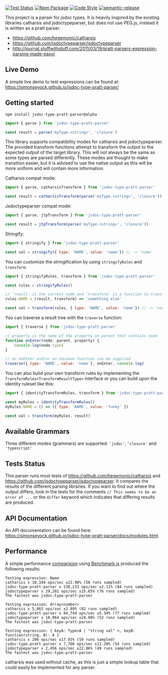 [![Test Status](https://github.com/simonseyock/jsdoc-type-pratt-parser/actions/workflows/test.js.yml/badge.svg?branch=main)](https://github.com/simonseyock/jsdoc-type-pratt-parser/actions?query=branch%3Amain)
[![Npm Package](https://badgen.net/npm/v/jsdoc-type-pratt-parser/alpha)](https://www.npmjs.com/package/jsdoc-type-pratt-parser)
[![Code Style](https://badgen.net/badge/code%20style/ts-standard/blue?icon=typescript)](https://github.com/standard/ts-standard)
[![semantic-release](https://img.shields.io/badge/%20%20%F0%9F%93%A6%F0%9F%9A%80-semantic--release-e10079.svg)](https://github.com/semantic-release/semantic-release)


This project is a parser for jsdoc types. It is heavily inspired by the existing libraries catharsis and
 jsdoctypeparser, but does not use PEG.js, instead it is written as a pratt parser. 
* https://github.com/hegemonic/catharsis
* https://github.com/jsdoctypeparser/jsdoctypeparser
* http://journal.stuffwithstuff.com/2011/03/19/pratt-parsers-expression-parsing-made-easy/

Live Demo
---------

A simple live demo to test expressions can be found at: https://simonseyock.github.io/jsdoc-type-pratt-parser/

Getting started
---------------

```
npm install jsdoc-type-pratt-parser@alpha
```

```js
import { parse } from 'jsdoc-type-pratt-parser'

const result = parse('myType.<string>', 'closure')
```

This library supports compatibility modes for catharsis and jsdoctypeparser. The provided transform functions attempt to
 transform the output to the expected output of the target library. This will not always be the same as some types are
 parsed differently. These modes are thought to make transition easier, but it is advised to use the native output as
 this will be more uniform and will contain more information.
 
Catharsis compat mode:

```js
import { parse, catharsisTransform } from 'jsdoc-type-pratt-parser'

const result = catharsisTransform(parse('myType.<string>', 'closure'))
```

Jsdoctypeparser compat mode:

```js
import { parse, jtpTransform } from 'jsdoc-type-pratt-parser'

const result = jtpTransform(parse('myType.<string>', 'closure'))
```

Stringify:

```js
import { stringify } from 'jsdoc-type-pratt-parser'

const val = stringify({ type: 'NAME', value: 'name'}) // -> 'name'
```

You can customize the stringification by using `stringifyRules` and `transform`:

```js
import { stringifyRules, transform } from 'jsdoc-type-pratt-parser'

const rules = stringifyRules()

// `result` is the current node and `transform` is a function to transform child nodes.
rules.NAME = (result, transform) => 'something else'

const val = transform(rules, { type: 'NAME', value: 'name'}) // -> 'something else'
```

You can traverse a result tree with the `traverse` function:

```js
import { traverse } from 'jsdoc-type-pratt-parser'

// property is the name of the property on parent that contains node
function onEnter(node, parent, property) {
    console.log(node.type)
}

// an onEnter and/or an onLeave function can be supplied
traverse({ type: 'NAME', value: 'name'}, onEnter, console.log)
```

You can also build your own transform rules by implementing the `TransformRules<TransformResultType>` interface or you
can build upon the identity ruleset like this:

```js
import { identityTransformRules, transform } from 'jsdoc-type-pratt-parser'

const myRules = identityTransformRules()
myRules.NAME = () => ({ type: 'NAME', value: 'funky' })

const val = transform(myRules, result)
```

Available Grammars
------------------

Three different modes (grammars) are supported: `'jsdoc'`, `'closure'` and `'typescript'`

Tests Status
------------

This parser runs most tests of https://github.com/hegemonic/catharsis and
 https://github.com/jsdoctypeparser/jsdoctypeparser. It compares the results of the different parsing libraries. If you
 want to find out where the output differs, look in the tests for the comments `// This seems to be an error of ...` or
 the `differ` keyword which indicates that differing results are produced.

API Documentation
-----------------
An API documentation can be found here: https://simonseyock.github.io/jsdoc-type-pratt-parser/docs/modules.html

Performance
-----------

A simple performance [comparision](benchmark/benchmark.js) using [Benchmark.js](https://benchmarkjs.com/) produced the following results:
```
Testing expression: Name
catharsis x 10,194 ops/sec ±22.98% (58 runs sampled)
jsdoc-type-pratt-parser x 238,233 ops/sec ±2.11% (84 runs sampled)
jsdoctypeparser x 29,201 ops/sec ±15.65% (76 runs sampled)
The fastest was jsdoc-type-pratt-parser

Testing expression: Array<number>
catharsis x 5,063 ops/sec ±2.89% (82 runs sampled)
jsdoc-type-pratt-parser x 84,744 ops/sec ±5.34% (77 runs sampled)
jsdoctypeparser x 10,964 ops/sec ±24.98% (52 runs sampled)
The fastest was jsdoc-type-pratt-parser

Testing expression: { keyA: Type<A | "string val" >, keyB: function(string, B): A }
catharsis x 206 ops/sec ±17.93% (59 runs sampled)
jsdoc-type-pratt-parser x 7,706 ops/sec ±12.20% (54 runs sampled)
jsdoctypeparser x 2,456 ops/sec ±22.06% (49 runs sampled)
The fastest was jsdoc-type-pratt-parser

```

catharsis was used without cache, as this is just a simple lookup table that could easily be implemented for any parser.
 
